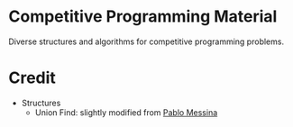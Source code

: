 # Competitive Programming Material

Diverse structures and algorithms for competitive programming problems.

# Credit

- Structures
    - Union Find: slightly modified from [Pablo Messina](https://github.com/PabloMessina/Competitive-Programming-Material/blob/master/Data_Structures/unionfind.cpp)